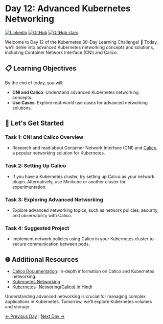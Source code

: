 # Day 12: Advanced Kubernetes Networking
[![LinkedIn](https://img.shields.io/badge/Connect%20with%20me%20on-LinkedIn-blue.svg)](https://www.linkedin.com/in/aman-devops/)
[![GitHub](https://img.shields.io/github/stars/AmanPathak-DevOps.svg?style=social)](https://github.com/AmanPathak-DevOps)
[![GitHub stars](https://img.shields.io/github/stars/AmanPathak-DevOps/30DaysOfKubernetes)](https://github.com/AmanPathak-DevOps/30DaysOfKubernetes/stargazers)

Welcome to Day 12 of the Kubernetes 30-Day Learning Challenge! 🚀 Today, we'll delve into advanced Kubernetes networking concepts and solutions, including Container Network Interface (CNI) and Calico.

## 📋 Learning Objectives

By the end of today, you will:
- **CNI and Calico**: Understand advanced Kubernetes networking concepts.
- **Use Cases**: Explore real-world use cases for advanced networking solutions.

## 🚀 Let's Get Started

### Task 1: CNI and Calico Overview
- Research and read about Container Network Interface (CNI) and [Calico](https://docs.tigera.io/calico/latest/about/), a popular networking solution for Kubernetes.

### Task 2: Setting Up Calico
- If you have a Kubernetes cluster, try setting up Calico as your network plugin. Alternatively, use Minikube or another cluster for experimentation.

### Task 3: Exploring Advanced Networking
- Explore advanced networking topics, such as network policies, security, and observability with Calico.

### Task 4: Suggested Project
- Implement network policies using Calico in your Kubernetes cluster to secure communication between pods.

## 🌐 Additional Resources

- [Calico Documentation](https://docs.tigera.io/calico/latest/about/): In-depth information on Calico and Kubernetes networking.
- [Kubernetes Networking](https://youtu.be/vOo__3GqyxM?si=_r7Li9GWqTeGRHkg)
- [Kubernetes- Networing(Calico) in Hindi](https://www.youtube.com/watch?v=vOo__3GqyxM)

Understanding advanced networking is crucial for managing complex applications in Kubernetes. Tomorrow, we'll explore Kubernetes volumes and storage.

[← Previous Day](../Day11/README.md) | [Next Day →](../Day13/README.md)